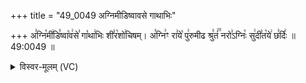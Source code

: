 +++
title = "49_0049 अग्निमीडिष्वावसे गाथाभिः"

+++
अ꣣ग्नि꣡मी꣢डि꣣ष्वा꣡व꣢से꣣ गा꣡था꣢भिः शी꣣र꣡शो꣢चिषम्। अ꣣ग्नि꣢ꣳ रा꣣ये꣡ पु꣢रुमीढ श्रु꣣तं꣢꣫ नरो꣣ऽग्निः꣡ सु꣢दी꣣त꣡ये꣢ छ꣣र्दिः꣢ ॥ 49:0049 ॥

<details><summary>विस्वर-मूलम् (VC)</summary>

अग्निमीडिष्वावसे गाथाभिः शीरशोचिषम् । अग्निꣳ राये पुरुमीढ श्रुतं नरोऽग्निः सुदीतये छर्दिः ॥४९॥
</details>